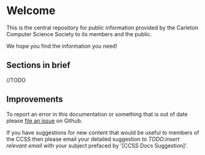 # Welcome

This is the central repository for public information provided by the Carleton
Computer Science Society to its members and the public.

We hope you find the information you need!

## Sections in brief

//TODO

## Improvements

To report an error in this documentation or something that is out of date
please [file an
issue](https://github.com/CarletonComputerScienceSociety/ccss-docs/issues) on
Github.

If you have suggestions for new content that would be useful to members of the
CCSS then please email your detailed suggestion to *TODO:insert relevant email*
with your subject prefaced by '[CCSS Docs Suggestion]'.
